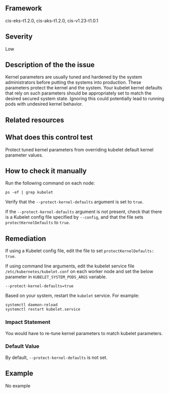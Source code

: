 ## Framework
cis-eks-t1.2.0, cis-aks-t1.2.0, cis-v1.23-t1.0.1
 
## Severity
Low

## Description of the the issue
Kernel parameters are usually tuned and hardened by the system administrators before putting the systems into production. These parameters protect the kernel and the system. Your kubelet kernel defaults that rely on such parameters should be appropriately set to match the desired secured system state. Ignoring this could potentially lead to running pods with undesired kernel behavior.
 
## Related resources

## What does this control test
Protect tuned kernel parameters from overriding kubelet default kernel parameter values.
 
## How to check it manually
Run the following command on each node:

 
```
ps -ef | grep kubelet

```
 Verify that the `--protect-kernel-defaults` argument is set to `true`.

 If the `--protect-kernel-defaults` argument is not present, check that there is a Kubelet config file specified by `--config`, and that the file sets `protectKernelDefaults` to `true`.
## Remediation
If using a Kubelet config file, edit the file to set `protectKernelDefaults: true`.

 If using command line arguments, edit the kubelet service file `/etc/kubernetes/kubelet.conf` on each worker node and set the below parameter in `KUBELET_SYSTEM_PODS_ARGS` variable.

 
```
--protect-kernel-defaults=true

```
 Based on your system, restart the `kubelet` service. For example:

 
```
systemctl daemon-reload
systemctl restart kubelet.service

```
 
### Impact Statement
You would have to re-tune kernel parameters to match kubelet parameters.
### Default Value
By default, `--protect-kernel-defaults` is not set.
## Example
No example
